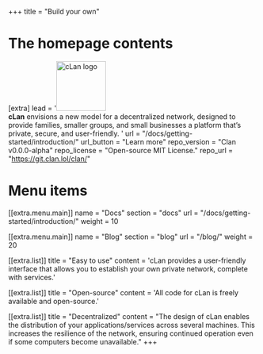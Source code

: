 +++
title = "Build your own"

# The homepage contents
[extra]
lead = '<img src="/logo.png" width="100px" height="100px" alt="cLan logo"></img> <br><b>cLan</b> envisions a new model for a decentralized network, designed to provide families, smaller groups, and small businesses a platform that’s private, secure, and user-friendly. '
url = "/docs/getting-started/introduction/"
url_button = "Learn more"
repo_version = "Clan v0.0.0-alpha"
repo_license = "Open-source MIT License."
repo_url = "https://git.clan.lol/clan/"

# Menu items
[[extra.menu.main]]
name = "Docs"
section = "docs"
url = "/docs/getting-started/introduction/"
weight = 10

[[extra.menu.main]]
name = "Blog"
section = "blog"
url = "/blog/"
weight = 20

[[extra.list]]
title = "Easy to use"
content = 'cLan provides a user-friendly interface that allows you to establish your own private network, complete with services.'

[[extra.list]]
title = "Open-source"
content = 'All code for cLan is freely available and open-source.'

[[extra.list]]
title = "Decentralized"
content = "The design of cLan enables the distribution of your applications/services across several machines. This increases the resilience of the network, ensuring continued operation even if some computers become unavailable."
+++
